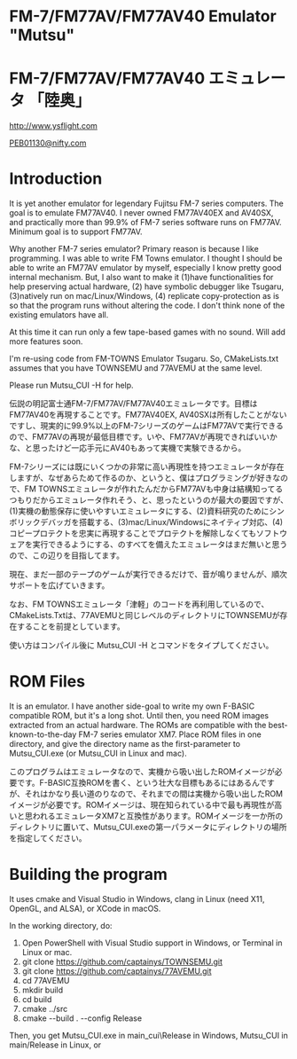 # FM-7/FM77AV/FM77AV40 Emulator "Mutsu"
# FM-7/FM77AV/FM77AV40 エミュレータ 「陸奥」

<http://www.ysflight.com>

PEB01130@nifty.com

# Introduction
It is yet another emulator for legendary Fujitsu FM-7 series computers.  The goal is to emulate FM77AV40.  I never owned FM77AV40EX and AV40SX, and practically more than 99.9% of FM-7 series software runs on FM77AV.  Minimum goal is to support FM77AV.

Why another FM-7 series emulator?  Primary reason is because I like programming.  I was able to write FM Towns emulator.  I thought I should be able to write an FM77AV emulator by myself, especially I know pretty good internal mechanism.  But, I also want to make it (1)have functionalities for help preserving actual hardware, (2) have symbolic debugger like Tsugaru, (3)natively run on mac/Linux/Windows, (4) replicate copy-protection as is so that the program runs without altering the code.  I don't think none of the existing emulators have all.

At this time it can run only a few tape-based games with no sound.  Will add more features soon.

I'm re-using code from FM-TOWNS Emulator Tsugaru.  So, CMakeLists.txt assumes that you have TOWNSEMU and 77AVEMU at the same level.

Please run Mutsu_CUI -H for help.

伝説の明記富士通FM-7/FM77AV/FM77AV40エミュレータです。目標はFM77AV40を再現することです。FM77AV40EX, AV40SXは所有したことがないですし、現実的に99.9%以上のFM-7シリーズのゲームはFM77AVで実行できるので、FM77AVの再現が最低目標です。いや、FM77AVが再現できればいいかな、と思ったけど一応手元にAV40もあって実機で実験できるから。

FM-7シリーズには既にいくつかの非常に高い再現性を持つエミュレータが存在しますが、なぜあらためて作るのか、というと、僕はプログラミングが好きなので、FM TOWNSエミュレータが作れたんだからFM77AVも中身は結構知ってるつもりだからエミュレータ作れそう、と、思ったというのが最大の要因ですが、(1)実機の動態保存に使いやすいエミュレータにする、(2)資料研究のためにシンボリックデバッガを搭載する、(3)mac/Linux/Windowsにネイティブ対応、(4)コピープロテクトを忠実に再現することでプロテクトを解除しなくてもソフトウェアを実行できるようにする、のすべてを備えたエミュレータはまだ無いと思うので、この辺りを目指してます。

現在、まだ一部のテープのゲームが実行できるだけで、音が鳴りませんが、順次サポートを広げていきます。

なお、FM TOWNSエミュレータ「津軽」のコードを再利用しているので、CMakeLists.Txtは、77AVEMUと同じレベルのディレクトリにTOWNSEMUが存在することを前提としています。

使い方はコンパイル後に Mutsu_CUI -H とコマンドをタイプしてください。



# ROM Files
It is an emulator.  I have another side-goal to write my own F-BASIC compatible ROM, but it's a long shot.  Until then, you need ROM images extracted from an actual hardware.  The ROMs are compatible with the best-known-to-the-day FM-7 series emulator XM7.  Place ROM files in one directory, and give the directory name as the first-parameter to Mutsu_CUI.exe (or Mutsu_CUI in Linux and mac).

このプログラムはエミュレータなので、実機から吸い出したROMイメージが必要です。F-BASIC互換ROMを書く、という壮大な目標もあるにはあるんですが、それはかなり長い道のりなので、それまでの間は実機から吸い出したROMイメージが必要です。ROMイメージは、現在知られている中で最も再現性が高いと思われるエミュレータXM7と互換性があります。ROMイメージを一か所のディレクトリに置いて、Mutsu_CUI.exeの第一パラメータにディレクトリの場所を指定してください。



# Building the program
It uses cmake and Visual Studio in Windows, clang in Linux (need X11, OpenGL, and ALSA), or XCode in macOS.

In the working directory, do:

1. Open PowerShell with Visual Studio support in Windows, or Terminal in Linux or mac.
2. git clone https://github.com/captainys/TOWNSEMU.git
3. git clone https://github.com/captainys/77AVEMU.git
4. cd 77AVEMU
5. mkdir build
6. cd build
7. cmake ../src
8. cmake --build . --config Release

Then, you get Mutsu_CUI.exe in main_cui\Release in Windows, Mutsu_CUI in main/Release in Linux, or 

